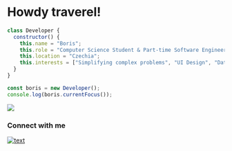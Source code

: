 # Howdy traverel!

```js
class Developer {
  constructor() {
    this.name = "Boris";
    this.role = "Computer Science Student & Part-time Software Engineer";
    this.location = "Czechia";
    this.interests = ["Simplifying complex problems", "UI Design", "Data manipulation", "Clean & simple code"];
  }
}

const boris = new Developer();
console.log(boris.currentFocus());
```

<p align="left">
  <img src="https://skillicons.dev/icons?i=ts,react,angular,py,django,java,spring,docker,postgres,git" />
</p>

### Connect with me
[![text](https://img.shields.io/badge/LinkedIn-0077B5?style=for-the-badge&logo=linkedin&logoColor=white)](https://www.linkedin.com/in/b-skok)

